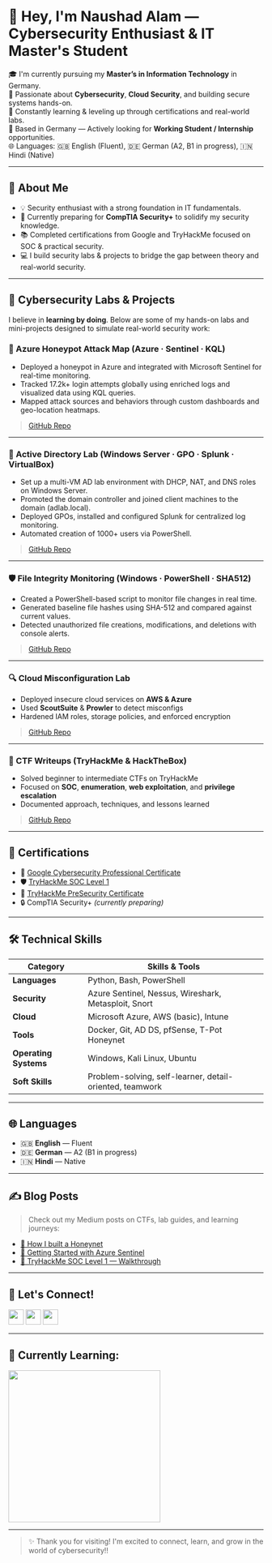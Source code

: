 # 👋 Hey, I'm Naushad Alam — Cybersecurity Enthusiast & IT Master's Student

🎓 I'm currently pursuing my **Master’s in Information Technology** in Germany.  
🔐 Passionate about **Cybersecurity**, **Cloud Security**, and building secure systems hands-on.  
🧠 Constantly learning & leveling up through certifications and real-world labs.  
🏡 Based in Germany — Actively looking for **Working Student / Internship** opportunities.  
🌐 Languages: 🇬🇧 English (Fluent), 🇩🇪 German (A2, B1 in progress), 🇮🇳 Hindi (Native)  

---

## 🚀 About Me

- 💡 Security enthusiast with a strong foundation in IT fundamentals.
- 🧩 Currently preparing for **CompTIA Security+** to solidify my security knowledge.
- 📚 Completed certifications from Google and TryHackMe focused on SOC & practical security.
- 💻 I build security labs & projects to bridge the gap between theory and real-world security.

---

## 🧪 Cybersecurity Labs & Projects

I believe in **learning by doing**. Below are some of my hands-on labs and mini-projects designed to simulate real-world security work:

### 🔧 Azure Honeypot Attack Map (Azure · Sentinel · KQL)

- Deployed a honeypot in Azure and integrated with Microsoft Sentinel for real-time monitoring.
- Tracked 17.2k+ login attempts globally using enriched logs and visualized data using KQL queries.
- Mapped attack sources and behaviors through custom dashboards and geo-location heatmaps.

> [GitHub Repo](https://github.com/Summer-source42/azure-honeypot-attackmap)

---

### 🔐 Active Directory Lab (Windows Server · GPO · Splunk · VirtualBox)

- Set up a multi-VM AD lab environment with DHCP, NAT, and DNS roles on Windows Server.
- Promoted the domain controller and joined client machines to the domain (adlab.local).
- Deployed GPOs, installed and configured Splunk for centralized log monitoring.
- Automated creation of 1000+ users via PowerShell.

> [GitHub Repo](https://github.com/Summer-source42/active-directory-lab)

---

### 🛡️ File Integrity Monitoring (Windows · PowerShell · SHA512)

- Created a PowerShell-based script to monitor file changes in real time.
- Generated baseline file hashes using SHA-512 and compared against current values.
- Detected unauthorized file creations, modifications, and deletions with console alerts.

> [GitHub Repo](https://github.com/Summer-source42/file-integrity-monitor)
---

### 🔍 Cloud Misconfiguration Lab
- Deployed insecure cloud services on **AWS & Azure**
- Used **ScoutSuite** & **Prowler** to detect misconfigs
- Hardened IAM roles, storage policies, and enforced encryption

> [GitHub Repo](#)

---

### 🧠 CTF Writeups (TryHackMe & HackTheBox)
- Solved beginner to intermediate CTFs on TryHackMe
- Focused on **SOC**, **enumeration**, **web exploitation**, and **privilege escalation**
- Documented approach, techniques, and lessons learned

> [GitHub Repo](#)

---

## 📜 Certifications

- 🧾 [Google Cybersecurity Professional Certificate](#)  
- 🛡️ [TryHackMe SOC Level 1](#)  
- 🔐 [TryHackMe PreSecurity Certificate](#)  
- 🔒 CompTIA Security+ *(currently preparing)*  

---

## 🛠️ Technical Skills

| Category        | Skills & Tools                                               |
|----------------|--------------------------------------------------------------|
| **Languages**   | Python, Bash, PowerShell                                     |
| **Security**    | Azure Sentinel, Nessus, Wireshark, Metasploit, Snort         |
| **Cloud**       | Microsoft Azure, AWS (basic), Intune                         |
| **Tools**       | Docker, Git, AD DS, pfSense, T-Pot Honeynet                  |
| **Operating Systems** | Windows, Kali Linux, Ubuntu                            |
| **Soft Skills** | Problem-solving, self-learner, detail-oriented, teamwork     |

---

## 🌐 Languages

- 🇬🇧 **English** — Fluent  
- 🇩🇪 **German** — A2 (B1 in progress)  
- 🇮🇳 **Hindi** — Native  

---

## ✍️ Blog Posts

> Check out my Medium posts on CTFs, lab guides, and learning journeys:  
- [🔗 How I built a Honeynet](https://medium.com/@iamnaushad/azure-sentinel-honeypot-project-a-real-world-cyberattack-simulation-e68ee446e31a)  
- [🔗 Getting Started with Azure Sentinel](#)  
- [🔗 TryHackMe SOC Level 1 — Walkthrough](#)

---

## 🤝 Let's Connect!

<a href="mailto:your.email@example.com"><img src="https://img.shields.io/static/v1?message=Email&logo=gmail&label=&color=D14836&logoColor=white&style=for-the-badge" height="30"/></a>
<a href="https://www.linkedin.com/in/naushad-alam-552b9b184/)"><img src="https://img.shields.io/static/v1?message=LinkedIn&logo=linkedin&label=&color=0077B5&logoColor=white&style=for-the-badge" height="30"/></a>
<a href="https://github.com/Summer-source42"><img src="https://img.shields.io/static/v1?message=GitHub&logo=github&label=&color=181717&logoColor=white&style=for-the-badge" height="30"/></a>

---

## 📌 Currently Learning:

<img src="https://media.giphy.com/media/3oKIPtjElfqwMOTbH2/giphy.gif" width="300"/>

---

> ✨ Thank you for visiting! I'm excited to connect, learn, and grow in the world of cybersecurity!!

